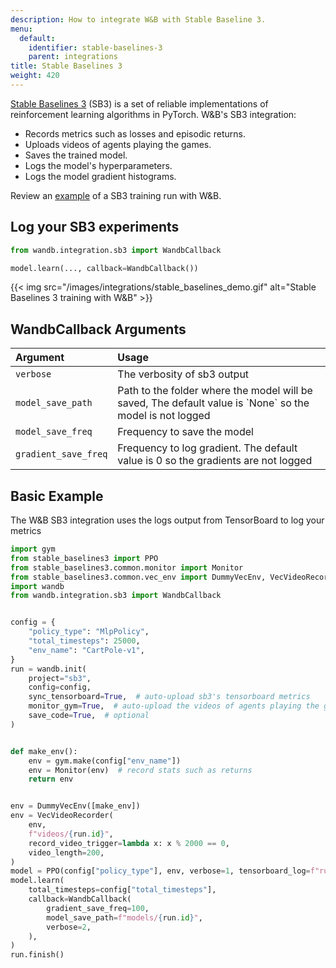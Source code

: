 ```yaml
---
description: How to integrate W&B with Stable Baseline 3.
menu:
  default:
    identifier: stable-baselines-3
    parent: integrations
title: Stable Baselines 3
weight: 420
---
```


[Stable Baselines 3](https://github.com/DLR-RM/stable-baselines3) \(SB3\) is a set of reliable implementations of reinforcement learning algorithms in PyTorch. W&B's SB3 integration: 

* Records metrics such as losses and episodic returns.
* Uploads videos of agents playing the games.
* Saves the trained model.
* Logs the model's hyperparameters.
* Logs the model gradient histograms.

Review an [example](https://wandb.ai/wandb/sb3/runs/1jyr6z10) of a SB3 training run with W&B.

## Log your SB3 experiments

```python
from wandb.integration.sb3 import WandbCallback

model.learn(..., callback=WandbCallback())
```

{{< img src="/images/integrations/stable_baselines_demo.gif" alt="Stable Baselines 3 training with W&B" >}}

## WandbCallback Arguments

| Argument | Usage |
| :--- | :--- |
| `verbose` | The verbosity of sb3 output |
| `model_save_path` | Path to the folder where the model will be saved, The default value is \`None\` so the model is not logged |
| `model_save_freq` | Frequency to save the model |
| `gradient_save_freq` | Frequency to log gradient. The default value is 0 so the gradients are not logged |

## Basic Example

The W&B SB3 integration uses the logs output from TensorBoard to log your metrics 

```python
import gym
from stable_baselines3 import PPO
from stable_baselines3.common.monitor import Monitor
from stable_baselines3.common.vec_env import DummyVecEnv, VecVideoRecorder
import wandb
from wandb.integration.sb3 import WandbCallback


config = {
    "policy_type": "MlpPolicy",
    "total_timesteps": 25000,
    "env_name": "CartPole-v1",
}
run = wandb.init(
    project="sb3",
    config=config,
    sync_tensorboard=True,  # auto-upload sb3's tensorboard metrics
    monitor_gym=True,  # auto-upload the videos of agents playing the game
    save_code=True,  # optional
)


def make_env():
    env = gym.make(config["env_name"])
    env = Monitor(env)  # record stats such as returns
    return env


env = DummyVecEnv([make_env])
env = VecVideoRecorder(
    env,
    f"videos/{run.id}",
    record_video_trigger=lambda x: x % 2000 == 0,
    video_length=200,
)
model = PPO(config["policy_type"], env, verbose=1, tensorboard_log=f"runs/{run.id}")
model.learn(
    total_timesteps=config["total_timesteps"],
    callback=WandbCallback(
        gradient_save_freq=100,
        model_save_path=f"models/{run.id}",
        verbose=2,
    ),
)
run.finish()
```